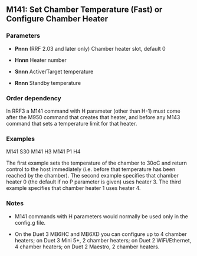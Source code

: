 ## M141: Set Chamber Temperature (Fast) or Configure Chamber Heater

### Parameters

- **Pnnn** (RRF 2.03 and later only) Chamber heater slot, default 0

- **Hnnn** Heater number

- **Snnn** Active/Target temperature

- **Rnnn** Standby temperature

### Order dependency

In RRF3 a M141 command with H parameter (other than H-1) must come after the M950 command that creates that heater, and before any M143 command that sets a temperature limit for that heater.

### Examples

M141 S30 M141 H3 M141 P1 H4

The first example sets the temperature of the chamber to 30oC and return control to the host immediately (i.e. before that temperature has been reached by the chamber). The second example specifies that chamber heater 0 (the default if no P parameter is given) uses heater 3. The third example specifies that chamber heater 1 uses heater 4.

### Notes

- M141 commands with H parameters would normally be used only in the config.g file.

- On the Duet 3 MB6HC and MB6XD you can configure up to 4 chamber heaters; on Duet 3 Mini 5+, 2 chamber heaters; on Duet 2 WiFi/Ethernet, 4 chamber heaters; on Duet 2 Maestro, 2 chamber heaters.

